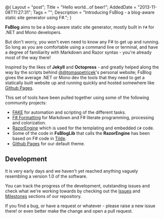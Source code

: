 @{
    Layout = "post";
    Title = "Hello world...of beer!";
    AddedDate = "2013-11-08T11:27:31";
    Tags = "";
    Description = "Introducing FsBlog - a blog-aware static site generator using F#.";
}

**FsBlog** aims to be a blog-aware static site generator, mostly built in `F#` for .NET and Mono developers. 

<!--more-->

But don't worry, you won't even need to know any F# to get up and running. So long as you are comfortable using a command line or terminal, and have a degree of familiarity with Markdown and Razor syntax - you're already most of the way there!

Inspired by the likes of **Jekyll** and **Octopress** - and greatly helped along the way by the scripts behind [@@tomaspetricek](https://twitter.com/tomaspetricek)'s personal website; FsBlog gives the average .NET or Mono dev the tools that they need to get a statically built website up and running quickly and hosted somewhere like [Github Pages](http://pages.github.com/).

This set of tools have been pulled together using some of the following community projects:

* [FAKE](http://fsharp.github.io/FAKE/) for automation and scripting of the different tasks.
* [F# Formatting](http://tpetricek.github.io/FSharp.Formatting/) for Markdown and F# literate programming, processing and colorization.
* [RazorEngine](https://github.com/Antaris/RazorEngine) which is used for the templating and embedded `C#` code.
* Some of the code in **FsBlogLib** that calls the **RazorEngine** has been based on F# code in [Tilde](https://github.com/aktowns/tilde).
* [Github Pages](http://pages.github.com/) for our default theme.

## Development

It is very early days and we haven't yet reached anything vaguely resembling a version 1.0 of the software.

You can track the progress of the development, outstanding issues and check what we're working towards by checking out the [Issues](https://github.com/fsprojects/FsBlog/issues) and [Milestones](https://github.com/fsprojects/FsBlog/milestones) sections of our repository.

If you find a bug, or have a request or whatever - please raise a new issue there! or even better make the change and open a pull request.